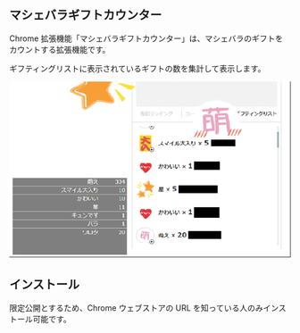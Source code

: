 ## マシェバラギフトカウンター

Chrome 拡張機能「マシェバラギフトカウンター」は、マシェバラのギフトをカウントする拡張機能です。

ギフティングリストに表示されているギフトの数を集計して表示します。

![screenshot.png](screenshot.png)

## インストール

限定公開とするため、Chrome ウェブストアの URL を知っている人のみインストール可能です。
